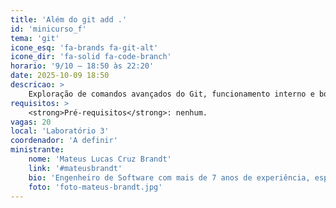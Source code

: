 ```yaml
---
title: 'Além do git add .'
id: 'minicurso_f'
tema: 'git'
icone_esq: 'fa-brands fa-git-alt'
icone_dir: 'fa-solid fa-code-branch'
horario: '9/10 – 18:50 às 22:20'
date: 2025-10-09 18:50
descricao: >
    Exploração de comandos avançados do Git, funcionamento interno e boas práticas com GitHub e GitFlow para controle de versão em projetos reais.
requisitos: >
    <strong>Pré-requisitos</strong>: nenhum.
vagas: 20
local: 'Laboratório 3'
coordenador: 'A definir'
ministrante:
    nome: 'Mateus Lucas Cruz Brandt'
    link: '#mateusbrandt'
    bio: 'Engenheiro de Software com mais de 7 anos de experiência, especializado em performance e boas práticas.'
    foto: 'foto-mateus-brandt.jpg'
---
```

